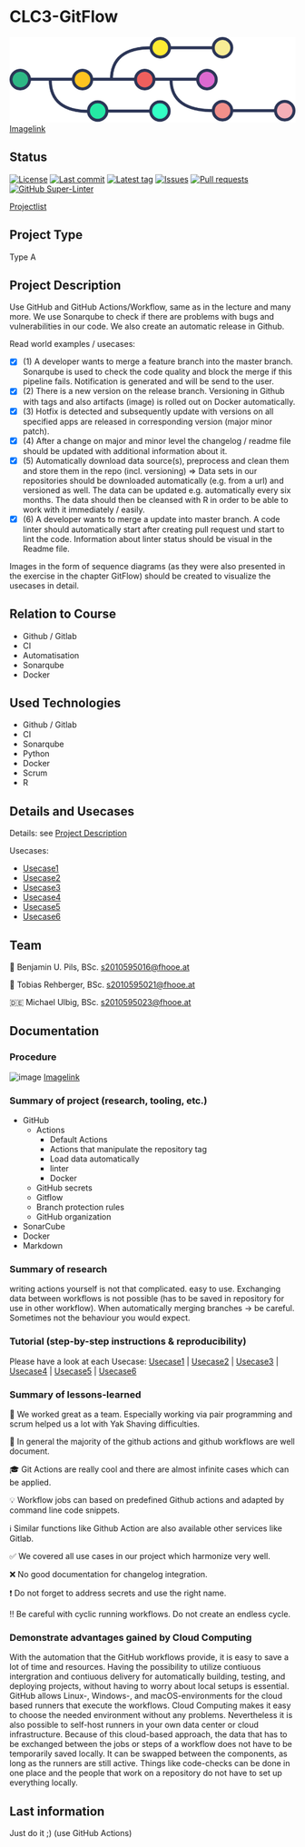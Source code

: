 # CLC3-GitFlow 

![image](/.github/Gitflow.png)
[Imagelink](https://dev.to/hvdb/build-versioning-made-easy-on-azure-devops-1e33)

## Status
[![License](https://img.shields.io/github/license/CLC3-GitFlow/CLC3-GitFlow.svg?style=flat-square)](LICENSE)
[![Last commit](https://img.shields.io/github/last-commit/CLC3-GitFlow/CLC3-GitFlow.svg?style=flat-square)](https://github.com/CLC3-GitFlow/CLC3-GitFlow/commits)
[![Latest tag](https://img.shields.io/github/tag/CLC3-GitFlow/CLC3-GitFlow.svg?style=flat-square)](https://github.com/CLC3-GitFlow/CLC3-GitFlow/releases)
[![Issues](https://img.shields.io/github/issues/CLC3-GitFlow/CLC3-GitFlow.svg?style=flat-square)](https://github.com/CLC3-GitFlow/CLC3-GitFlow/issues)
[![Pull requests](https://img.shields.io/github/issues-pr/CLC3-GitFlow/CLC3-GitFlow.svg?style=flat-square)](https://github.com/CLC3-GitFlow/CLC3-GitFlow/pulls)
[![GitHub Super-Linter](https://github.com/CLC3-GitFlow/CLC3-GitFlow/workflows/Lint%20Code%20Base/badge.svg)](https://github.com/marketplace/actions/super-linter)

[Projectlist](https://docs.google.com/spreadsheets/d/1TND9vrQhHt1GK2RZ2cM7CNtNGox4a7Rkn2qamFMTSvg/edit#gid=0)

## Project Type
Type A

## Project Description
Use GitHub and GitHub Actions/Workflow, same as in the lecture and many more. We use Sonarqube to check if there are problems with bugs and vulnerabilities in our code. We also create an automatic release in Github.

Read world examples / usecases:
- [x] (1) A developer wants to merge a feature branch into the master branch. Sonarqube is used to check the code quality and block the merge if this pipeline fails. Notification is generated and will be send to the user.
- [x] (2) There is a new version on the release branch. Versioning in Github with tags and also artifacts (image) is rolled out on Docker automatically.
- [x] (3) Hotfix is detected and subsequently update with versions on all specified apps are released in corresponding version (major minor patch).
- [x] (4) After a change on major and minor level the changelog / readme file should be updated with additional information about it. 
- [x] (5) Automatically download data source(s), preprocess and clean them and store them in the repo (incl. versioning) => Data sets in our repositories should be downloaded automatically (e.g. from a url) and versioned as well. The data can be updated e.g. automatically every six months. The data should then be cleansed with R in order to be able to work with it immediately / easily.
- [x] (6) A developer wants to merge a update into master branch. A code linter should automatically start after creating pull request und start to lint the code. Information about linter status should be visual in the Readme file.

Images in the form of sequence diagrams (as they were also presented in the exercise in the chapter GitFlow) should be created to visualize the usecases in detail.

## Relation to Course
* Github / Gitlab
* CI
* Automatisation
* Sonarqube
* Docker

## Used Technologies
* Github / Gitlab
* CI
* Sonarqube
* Python
* Docker
* Scrum
* R

## Details and Usecases

Details: see [Project Description](#Project-Description)

Usecases:
* [Usecase1](Usecases/Usecase1.md)
* [Usecase2](Usecases/Usecase2.md)
* [Usecase3](Usecases/Usecase3.md)
* [Usecase4](Usecases/Usecase4.md)
* [Usecase5](Usecases/Usecase5.md)
* [Usecase6](Usecases/Usecase6.md)

## Team
:beer: Benjamin U. Pils, BSc. <s2010595016@fhooe.at>

:deer: Tobias Rehberger, BSc. <s2010595021@fhooe.at>

:de: Michael Ulbig, BSc. <s2010595023@fhooe.at>


## Documentation


### Procedure

![image](https://user-images.githubusercontent.com/68330032/145993696-b4797f1a-3d4f-470d-afe6-9f5fecbfe24c.png)
[Imagelink](https://nvie.com/posts/a-successful-git-branching-model/)

### Summary of project (research, tooling, etc.)

- GitHub
  * Actions
    * Default Actions   
    * Actions that manipulate the repository tag
    * Load data automatically
    * linter
    * Docker
  * GitHub secrets
  * Gitflow
  * Branch protection rules
  * GitHub organization
- SonarCube
- Docker
- Markdown

### Summary of research

writing actions yourself is not that complicated. easy to use. Exchanging data between workflows is not possible (has to be saved in repository for use in other workflow). When automatically merging branches -> be careful. Sometimes not the behaviour you would expect.

### Tutorial (step-by-step instructions & reproducibility)
Please have a look at each Usecase: [Usecase1](Usecases/Usecase1.md) | [Usecase2](Usecases/Usecase2.md) | [Usecase3](Usecases/Usecase3.md) | [Usecase4](Usecases/Usecase4.md) | [Usecase5](Usecases/Usecase5.md) | [Usecase6](Usecases/Usecase6.md)

### Summary of lessons-learned

:tada: We worked great as a team. Especially working via pair programming and scrum helped us a lot with Yak Shaving difficulties.

:gift: In general the majority of the github actions and github workflows are well document.

:mortar_board: Git Actions are really cool and there are almost infinite cases which can be applied.

:bulb: Workflow jobs can based on predefined Github actions and adapted by command line code snippets.

:information_source: Similar functions like Github Action are also available other services like Gitlab.

:white_check_mark: We covered all use cases in our project which harmonize very well.

:x: No good documentation for changelog integration.

:heavy_exclamation_mark: Do not forget to address secrets and use the right name.

:bangbang: Be careful with cyclic running workflows. Do not create an endless cycle.


### Demonstrate advantages gained by Cloud Computing

With the automation that the GitHub workflows provide, it is easy to save a lot of time and resources. Having the possibility to utilize contiuous intergration and contiuous delivery for automatically building, testing, and deploying projects, without having to worry about local setups is essential. GitHub allows Linux-, Windows-, and macOS-environments for the cloud based runners that execute the workflows. Cloud Computing makes it easy to choose the needed environment without any problems. Nevertheless it is also possible to self-host runners in your own data center or cloud infrastructure. Because of this cloud-based approach, the data that has to be exchanged between the jobs or steps of a workflow does not have to be temporarily saved locally. It can be swapped between the components, as long as the runners are still active. Things like code-checks can be done in one place and the people that work on a repository do not have to set up everything locally.

## Last information

Just do it ;) (use GitHub Actions)
